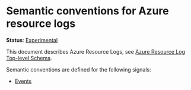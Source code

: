 <!--- Hugo front matter used to generate the website version of this page:
linkTitle: Azure
path_base_for_github_subdir:
  from: tmp/semconv/docs/azure/_index.md
  to: azure/README.md
--->

# Semantic conventions for Azure resource logs

**Status**: [Experimental][DocumentStatus]

This document describes Azure Resource Logs, see [Azure Resource Log Top-level Schema][AzureResourceSchema].

Semantic conventions are defined for the following signals:

* [Events](events.md)

[DocumentStatus]: https://opentelemetry.io/docs/specs/otel/document-status
[AzureResourceSchema]: https://learn.microsoft.com/azure/azure-monitor/essentials/resource-logs-schema#top-level-common-schema
